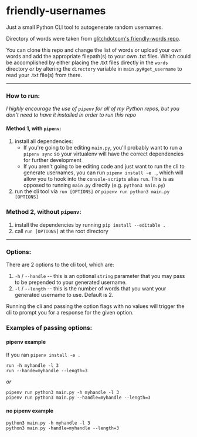 # friendly-usernames

Just a small Python CLI tool to autogenerate random usernames. 

Directory of words were taken from [glitchdotcom's friendly-words repo](https://github.com/glitchdotcom/friendly-words). 

You can clone this repo and change the list of words or upload your own words and add the appropriate filepath(s) to your own .txt files. Which could be accomplished by either placing the .txt files directly in the `words` directory _or_ by altering the `directory` variable in `main.py#get_username` to read your .txt file(s) from there.  

---
### How to run:  
_I highly encourage the use of `pipenv` for all of my Python repos, but you don't need to have it installed in order to run this repo_
#### Method 1, with `pipenv`:
1. install all dependencies: 
    - If you're going to be editing `main.py`, you'll probably want to run a `pipenv sync` so your virtualenv will have the correct dependencies for further development
    - If you aren't going to be editing code and just want to run the cli to generate usernames, you can run `pipenv install -e .`, which will allow you to hook into the `console-scripts` alias `run`. This is as opposed to running `main.py` directly (e.g. `python3 main.py`)
2. run the cli tool via `run [OPTIONS]` _or_ `pipenv run python3 main.py [OPTIONS]`
### Method 2, without `pipenv`: 
1. install the dependencies by running `pip install --editable .` 
2. call `run [OPTIONS]` at the root directory

---
### Options:
There are 2 options to the cli tool, which are: 
1. `-h` / `--handle` -- this is an optional `string` parameter that you may pass to be prepended to your generated username.
2. `-l` / `--length` -- this is the number of words that you want your generated username to use. Default is 2. 


Running the cli and passing the option flags with no values will trigger the cli to prompt you for a response for the given option.

### Examples of passing options: 
#### pipenv example
If you ran `pipenv install -e .`
```
run -h myhandle -l 3
run --hande=myhandle --length=3
```
_or_ 
```
pipenv run python3 main.py -h myhandle -l 3
pipenv run python3 main.py --handle=myhandle --length=3
```
#### no pipenv example
```
python3 main.py -h myhandle -l 3
python3 main.py -handle=myhandle --length=3
```